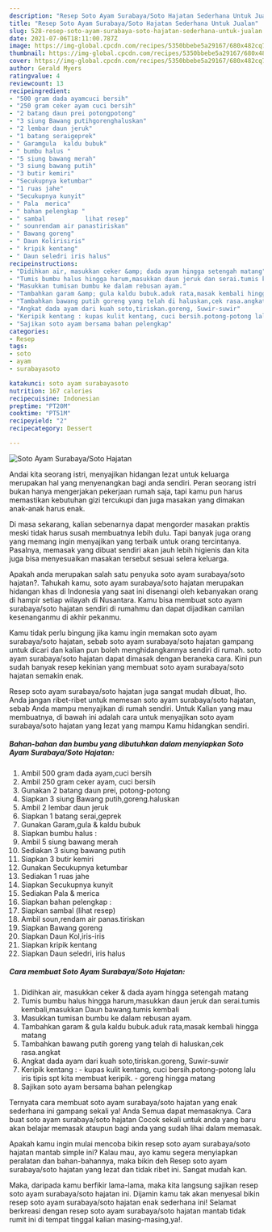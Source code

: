 ```yaml
---
description: "Resep Soto Ayam Surabaya/Soto Hajatan Sederhana Untuk Jualan"
title: "Resep Soto Ayam Surabaya/Soto Hajatan Sederhana Untuk Jualan"
slug: 528-resep-soto-ayam-surabaya-soto-hajatan-sederhana-untuk-jualan
date: 2021-07-06T18:11:00.787Z
image: https://img-global.cpcdn.com/recipes/5350bbebe5a29167/680x482cq70/soto-ayam-surabayasoto-hajatan-foto-resep-utama.jpg
thumbnail: https://img-global.cpcdn.com/recipes/5350bbebe5a29167/680x482cq70/soto-ayam-surabayasoto-hajatan-foto-resep-utama.jpg
cover: https://img-global.cpcdn.com/recipes/5350bbebe5a29167/680x482cq70/soto-ayam-surabayasoto-hajatan-foto-resep-utama.jpg
author: Gerald Myers
ratingvalue: 4
reviewcount: 13
recipeingredient:
- "500 gram dada ayamcuci bersih"
- "250 gram ceker ayam cuci bersih"
- "2 batang daun prei potongpotong"
- "3 siung Bawang putihgorenghaluskan"
- "2 lembar daun jeruk"
- "1 batang seraigeprek"
- " Garamgula  kaldu bubuk"
- " bumbu halus "
- "5 siung bawang merah"
- "3 siung bawang putih"
- "3 butir kemiri"
- "Secukupnya ketumbar"
- "1 ruas jahe"
- "Secukupnya kunyit"
- " Pala  merica"
- " bahan pelengkap "
- " sambal           lihat resep"
- " sounrendam air panastiriskan"
- " Bawang goreng"
- " Daun Kolirisiris"
- " kripik kentang"
- " Daun seledri iris halus"
recipeinstructions:
- "Didihkan air, masukkan ceker &amp; dada ayam hingga setengah matang"
- "Tumis bumbu halus hingga harum,masukkan daun jeruk dan serai.tumis kembali,masukkan Daun bawang.tumis kembali"
- "Masukkan tumisan bumbu ke dalam rebusan ayam."
- "Tambahkan garam &amp; gula kaldu bubuk.aduk rata,masak kembali hingga matang"
- "Tambahkan bawang putih goreng yang telah di haluskan,cek rasa.angkat"
- "Angkat dada ayam dari kuah soto,tiriskan.goreng, Suwir-suwir"
- "Keripik kentang : kupas kulit kentang, cuci bersih.potong-potong lalu iris tipis spt kita membuat keripik. goreng hingga matang"
- "Sajikan soto ayam bersama bahan pelengkap"
categories:
- Resep
tags:
- soto
- ayam
- surabayasoto

katakunci: soto ayam surabayasoto 
nutrition: 167 calories
recipecuisine: Indonesian
preptime: "PT20M"
cooktime: "PT51M"
recipeyield: "2"
recipecategory: Dessert

---
```



![Soto Ayam Surabaya/Soto Hajatan](https://img-global.cpcdn.com/recipes/5350bbebe5a29167/680x482cq70/soto-ayam-surabayasoto-hajatan-foto-resep-utama.jpg)

Andai kita seorang istri, menyajikan hidangan lezat untuk keluarga merupakan hal yang menyenangkan bagi anda sendiri. Peran seorang istri bukan hanya mengerjakan pekerjaan rumah saja, tapi kamu pun harus memastikan kebutuhan gizi tercukupi dan juga masakan yang dimakan anak-anak harus enak.

Di masa  sekarang, kalian sebenarnya dapat mengorder masakan praktis meski tidak harus susah membuatnya lebih dulu. Tapi banyak juga orang yang memang ingin menyajikan yang terbaik untuk orang tercintanya. Pasalnya, memasak yang dibuat sendiri akan jauh lebih higienis dan kita juga bisa menyesuaikan masakan tersebut sesuai selera keluarga. 



Apakah anda merupakan salah satu penyuka soto ayam surabaya/soto hajatan?. Tahukah kamu, soto ayam surabaya/soto hajatan merupakan hidangan khas di Indonesia yang saat ini disenangi oleh kebanyakan orang di hampir setiap wilayah di Nusantara. Kamu bisa membuat soto ayam surabaya/soto hajatan sendiri di rumahmu dan dapat dijadikan camilan kesenanganmu di akhir pekanmu.

Kamu tidak perlu bingung jika kamu ingin memakan soto ayam surabaya/soto hajatan, sebab soto ayam surabaya/soto hajatan gampang untuk dicari dan kalian pun boleh menghidangkannya sendiri di rumah. soto ayam surabaya/soto hajatan dapat dimasak dengan beraneka cara. Kini pun sudah banyak resep kekinian yang membuat soto ayam surabaya/soto hajatan semakin enak.

Resep soto ayam surabaya/soto hajatan juga sangat mudah dibuat, lho. Anda jangan ribet-ribet untuk memesan soto ayam surabaya/soto hajatan, sebab Anda mampu menyajikan di rumah sendiri. Untuk Kalian yang mau membuatnya, di bawah ini adalah cara untuk menyajikan soto ayam surabaya/soto hajatan yang lezat yang mampu Kamu hidangkan sendiri.

<!--inarticleads1-->

##### Bahan-bahan dan bumbu yang dibutuhkan dalam menyiapkan Soto Ayam Surabaya/Soto Hajatan:

1. Ambil 500 gram dada ayam,cuci bersih
1. Ambil 250 gram ceker ayam, cuci bersih
1. Gunakan 2 batang daun prei, potong-potong
1. Siapkan 3 siung Bawang putih,goreng.haluskan
1. Ambil 2 lembar daun jeruk
1. Siapkan 1 batang serai,geprek
1. Gunakan  Garam,gula &amp; kaldu bubuk
1. Siapkan  bumbu halus :
1. Ambil 5 siung bawang merah
1. Sediakan 3 siung bawang putih
1. Siapkan 3 butir kemiri
1. Gunakan Secukupnya ketumbar
1. Sediakan 1 ruas jahe
1. Siapkan Secukupnya kunyit
1. Sediakan  Pala &amp; merica
1. Siapkan  bahan pelengkap :
1. Siapkan  sambal           (lihat resep)
1. Ambil  soun,rendam air panas.tiriskan
1. Siapkan  Bawang goreng
1. Siapkan  Daun Kol,iris-iris
1. Siapkan  kripik kentang
1. Siapkan  Daun seledri, iris halus




<!--inarticleads2-->

##### Cara membuat Soto Ayam Surabaya/Soto Hajatan:

1. Didihkan air, masukkan ceker &amp; dada ayam hingga setengah matang
1. Tumis bumbu halus hingga harum,masukkan daun jeruk dan serai.tumis kembali,masukkan Daun bawang.tumis kembali
1. Masukkan tumisan bumbu ke dalam rebusan ayam.
1. Tambahkan garam &amp; gula kaldu bubuk.aduk rata,masak kembali hingga matang
1. Tambahkan bawang putih goreng yang telah di haluskan,cek rasa.angkat
1. Angkat dada ayam dari kuah soto,tiriskan.goreng, Suwir-suwir
1. Keripik kentang : - kupas kulit kentang, cuci bersih.potong-potong lalu iris tipis spt kita membuat keripik. - goreng hingga matang
1. Sajikan soto ayam bersama bahan pelengkap




Ternyata cara membuat soto ayam surabaya/soto hajatan yang enak sederhana ini gampang sekali ya! Anda Semua dapat memasaknya. Cara buat soto ayam surabaya/soto hajatan Cocok sekali untuk anda yang baru akan belajar memasak ataupun bagi anda yang sudah lihai dalam memasak.

Apakah kamu ingin mulai mencoba bikin resep soto ayam surabaya/soto hajatan mantab simple ini? Kalau mau, ayo kamu segera menyiapkan peralatan dan bahan-bahannya, maka bikin deh Resep soto ayam surabaya/soto hajatan yang lezat dan tidak ribet ini. Sangat mudah kan. 

Maka, daripada kamu berfikir lama-lama, maka kita langsung sajikan resep soto ayam surabaya/soto hajatan ini. Dijamin kamu tak akan menyesal bikin resep soto ayam surabaya/soto hajatan enak sederhana ini! Selamat berkreasi dengan resep soto ayam surabaya/soto hajatan mantab tidak rumit ini di tempat tinggal kalian masing-masing,ya!.

